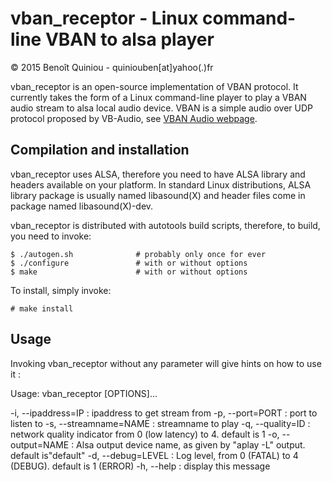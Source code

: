 vban_receptor - Linux command-line VBAN to alsa player
======================================================

&copy; 2015 Benoît Quiniou - quiniouben[at]yahoo(.)fr

vban_receptor is an open-source implementation of VBAN protocol.
It currently takes the form of a Linux command-line player to play a VBAN audio stream to alsa local audio device.
VBAN is a simple audio over UDP protocol proposed by VB-Audio, see [VBAN Audio webpage](http://vb-audio.pagesperso-orange.fr/Voicemeeter/vban.htm).

Compilation and installation
----------------------------

vban_receptor uses ALSA, therefore you need to have ALSA library and headers available on your platform.
In standard Linux distributions, ALSA library package is usually named libasound(X) and header files come in package named libasound(X)-dev.

vban_receptor is distributed with autotools build scripts, therefore, to build, you need to invoke:

    $ ./autogen.sh              # probably only once for ever
    $ ./configure               # with or without options
    $ make                      # with or without options

To install, simply invoke:

    # make install

Usage
-----

Invoking vban_receptor without any parameter will give hints on how to use it :

Usage: vban_receptor [OPTIONS]...

-i, --ipaddress=IP    : ipaddress to get stream from
-p, --port=PORT       : port to listen to
-s, --streamname=NAME : streamname to play
-q, --quality=ID      : network quality indicator from 0 (low latency) to 4. default is 1
-o, --output=NAME     : Alsa output device name, as given by "aplay -L" output. default is"default"
-d, --debug=LEVEL     : Log level, from 0 (FATAL) to 4 (DEBUG). default is 1 (ERROR)
-h, --help            : display this message

